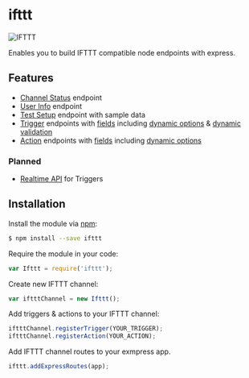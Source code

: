 # ifttt

![IFTTT](https://d3rnbxvnd0hlox.cloudfront.net/assets/r2012/ifttt_logo_83-56800c44757a4683441a9f9c53fba868.svg)

Enables you to build IFTTT compatible node endpoints with express.

## Features

 - [Channel Status](https://developers.ifttt.com/docs/api_reference#channel-status) endpoint 
 - [User Info](https://developers.ifttt.com/docs/api_reference#user-information) endpoint
 - [Test Setup](https://developers.ifttt.com/docs/testing#the-testsetup-endpoint) endpoint with sample data
 - [Trigger](https://developers.ifttt.com/docs/api_reference#triggers) endpoints with [fields](https://developers.ifttt.com/docs/api_reference#trigger-fields) including [dynamic options](https://developers.ifttt.com/docs/api_reference#trigger-field-dynamic-options) & [dynamic validation](https://developers.ifttt.com/docs/api_reference#trigger-field-dynamic-validation)
 - [Action](https://developers.ifttt.com/docs/api_reference#actions) endpoints with [fields](https://developers.ifttt.com/docs/api_reference#action-fields) including [dynamic options](https://developers.ifttt.com/docs/api_reference#action-field-dynamic-options)

### Planned

 - [Realtime API](https://developers.ifttt.com/docs/api_reference#realtime-api) for Triggers

## Installation

Install the module via [npm](https://www.npmjs.com/):

```bash
$ npm install --save ifttt
```

Require the module in your code:

```javascript
var Ifttt = require('ifttt');
```

Create new IFTTT channel:

```javascript
var iftttChannel = new Ifttt();
```

Add triggers & actions to your IFTTT channel:

```javascript
iftttChannel.registerTrigger(YOUR_TRIGGER);
iftttChannel.registerAction(YOUR_ACTION);
```

Add IFTTT channel routes to your exmpress app.

```javascript
ifttt.addExpressRoutes(app);
```
